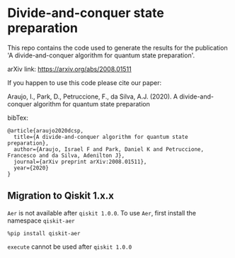 # Divide-and-conquer state preparation

This repo contains the code used to generate the results for the publication 'A divide-and-conquer algorithm for quantum state preparation'.

arXiv link: https://arxiv.org/abs/2008.01511


If you happen to use this code please cite our paper:

Araujo, I., Park, D., Petruccione, F., da Silva, A.J. (2020). A divide-and-conquer algorithm for quantum state preparation

bibTex:
```
@article{araujo2020dcsp,
  title={A divide-and-conquer algorithm for quantum state preparation},
  author={Araujo, Israel F and Park, Daniel K and Petruccione, Francesco and da Silva, Adenilton J},
  journal={arXiv preprint arXiv:2008.01511},
  year={2020}
}
```
## Migration to Qiskit 1.x.x

`Aer` is not available after `qiskit 1.0.0`. To use `Aer`, first install the namespace `qiskit-aer`

```
%pip install qiskit-aer
```

`execute` cannot be used after `qiskit 1.0.0`